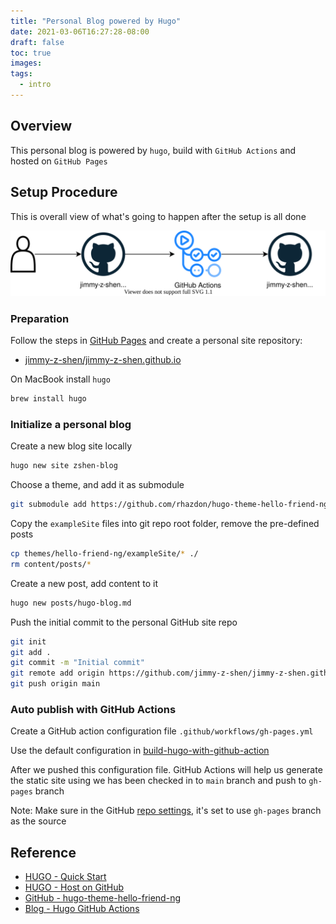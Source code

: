 ```yaml
---
title: "Personal Blog powered by Hugo"
date: 2021-03-06T16:27:28-08:00
draft: false
toc: true
images:
tags:
  - intro
---
```


## Overview

This personal blog is powered by `hugo`, build with `GitHub Actions` and hosted on `GitHub Pages`

## Setup Procedure

This is overall view of what's going to happen after the setup is all done

![workflow](/img/hugo-blog.svg)

### Preparation

Follow the steps in [GitHub Pages](https://pages.github.com/) and create a personal site repository:

* [jimmy-z-shen/jimmy-z-shen.github.io](https://github.com/jimmy-z-shen/jimmy-z-shen.github.io)

On MacBook install `hugo`
```bash
brew install hugo
```

### Initialize a personal blog

Create a new blog site locally
```bash
hugo new site zshen-blog
```
Choose a theme, and add it as submodule
```bash
git submodule add https://github.com/rhazdon/hugo-theme-hello-friend-ng.git themes/hello-friend-ng
```
Copy the `exampleSite` files into git repo root folder, remove the pre-defined posts
```bash
cp themes/hello-friend-ng/exampleSite/* ./
rm content/posts/*
```
Create a new post, add content to it
```bash
hugo new posts/hugo-blog.md
```
Push the initial commit to the personal GitHub site repo
```bash
git init
git add .
git commit -m "Initial commit"
git remote add origin https://github.com/jimmy-z-shen/jimmy-z-shen.github.io.git
git push origin main
```

### Auto publish with GitHub Actions

Create a GitHub action configuration file `.github/workflows/gh-pages.yml`

Use the default configuration in [build-hugo-with-github-action](https://gohugo.io/hosting-and-deployment/hosting-on-github/#build-hugo-with-github-action)

After we pushed this configuration file. GitHub Actions will help us generate the static site using we has been checked in to `main` branch and push to `gh-pages` branch

Note: Make sure in the GitHub [repo settings](https://github.com/jimmy-z-shen/jimmy-z-shen.github.io/settings), it's set to use `gh-pages` branch as the source

## Reference
- [HUGO - Quick Start](https://gohugo.io/getting-started/quick-start/)
- [HUGO - Host on GitHub](https://gohugo.io/hosting-and-deployment/hosting-on-github/)
- [GitHub - hugo-theme-hello-friend-ng](https://github.com/rhazdon/hugo-theme-hello-friend-ng)
- [Blog - Hugo GitHub Actions](https://www.imeetyou.net/post/2020/hugo-github-actions/)